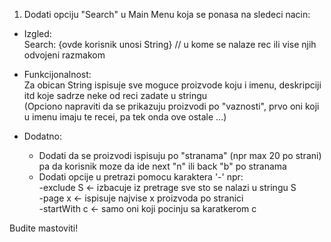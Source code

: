 1. Dodati opciju "Search" u Main Menu koja se ponasa na sledeci nacin:<br>

- Izgled:<br>
Search: {ovde korisnik unosi String} // u kome se nalaze rec ili vise njih odvojeni razmakom<br>

- Funkcijonalnost:<br>
  Za obican String ispisuje sve moguce proizvode koju i imenu, deskripciji itd koje sadrze neke od reci zadate u stringu<br>
  (Opciono napraviti da se prikazuju proizvodi po "vaznosti", prvo oni koji u imenu imaju te recei, pa tek onda ove ostale ...)

- Dodatno:<br>
  - Dodati da se proizvodi ispisuju po "stranama" (npr max 20 po strani) pa da korisnik moze da ide next "n" ili back "b" po stranama
  - Dodati opcije u pretrazi pomocu karaktera '-' npr:<br>
    -exclude S <- izbacuje iz pretrage sve sto se nalazi u stringu S<br>
    -page x <- ispisuje najvise x proizvoda po stranici<br>
    -startWith c <- samo oni koji pocinju sa karatkerom c<br>

Budite mastoviti!
